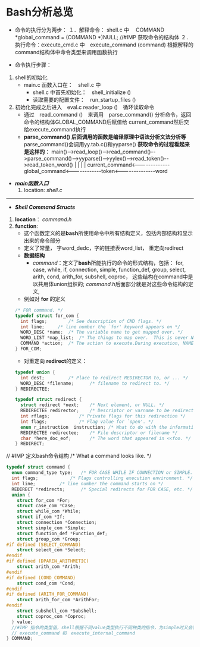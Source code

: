 <!-- 
约定：  
1，所有函数名称均用斜体表示 *function*
2，对一个函数的说明包括： 所在位置 location： ； 功能 function： 参数说明：args： ；
-->
# Bash分析总览

+ 命令的执行分为两步：
１．解释命令： shell.c 中　
COMMAND *global_command = (COMMAND *)NULL; //#IMP 获取命令的结构体
２．执行命令：execute_cmd.c 中　execute_command (command) 根据解释的command结构体中命令类型来调用函数执行

+ 命令执行步骤：

1. shell的初始化
    + main.c 函数入口在：　shell.c 中
      - shell.c 中首先初始化：　shell_initialize ()
      - 读取需要的配置文件：　run_startup_files ()
2. 初始化完成之后进入　eval.c reader_loop ()　循环读取命令
    - 通过　read_command ()　来调用　parse_command() 分析命令，返回命令的结构体GLOBAL_COMMAND后赋值给   current_command然后交给execute_command执行
    - **parse_command() 后面调用的函数是编译原理中语法分析文法分析等** parse_command()会调用yy.tab.c()和yyparse()
**获取命令的过程看起来是这样的：**
main()-->read_loop()-->read_command()-->parse_command()-->yyparse()-->yylex()-->read_token()-->read_token_word()
                            |                                |                      |                  |
                          current_command<-------------global_command<------------token<--------------word




+ ***main函数入口***
  1. location: *shell.c*

-------------------------------
+  ***Shell Command Structs***
  1. **location**： *command.h*
  2. **function**: 
      +  这个函数定义的是**bash**所使用命令中所有结构定义，包括内部结构和显示出来的命令部分
      +  定义了常量， 字word_dedc，字的链接表word_list， 重定向redirect
      +  **数据结构**
         +  *command*：定义了**bash**所能执行的命令的形式结构，包括： for, case, while, if, connection, simple, function_def, group, select, arith, cond, arith_for, subshell, coproc， 这些结构在command中是以共用体union组织的; *command.h*后面部分就是对这些命令结构的定义, 
        - 例如对 **for** 的定义
        ```c
        /* FOR command. */
        typedef struct for_com {
          int flags;		/* See description of CMD flags. */
          int line;		/* line number the `for' keyword appears on */
          WORD_DESC *name;	/* The variable name to get mapped over. */
          WORD_LIST *map_list;	/* The things to map over.  This is never NULL. */
          COMMAND *action;	/* The action to execute.During execution, NAME is bound to successive members of MAP_LIST. */
        } FOR_COM; 
        ```
        - 对重定向 **redirect**的定义：
        ```c
        typedef union {
          int dest;			/* Place to redirect REDIRECTOR to, or ... */
          WORD_DESC *filename;		/* filename to redirect to. */
        } REDIRECTEE;

        typedef struct redirect {
          struct redirect *next;	/* Next element, or NULL. */
          REDIRECTEE redirector;	/* Descriptor or varname to be redirected. */
          int rflags;			/* Private flags for this redirection */
          int flags;			/* Flag value for `open'. */
          enum r_instruction  instruction; /* What to do with the information. */
          REDIRECTEE redirectee;	/* File descriptor or filename */
          char *here_doc_eof;		/* The word that appeared in <<foo. */
        } REDIRECT;
        ```
// #IMP 定义bash命令结构
/* What a command looks like. */ 
```c
typedef struct command {
  enum command_type type;	/* FOR CASE WHILE IF CONNECTION or SIMPLE. */
  int flags;			/* Flags controlling execution environment. */
  int line;			/* line number the command starts on */
  REDIRECT *redirects;		/* Special redirects for FOR CASE, etc. */
  union {
    struct for_com *For;
    struct case_com *Case;
    struct while_com *While;
    struct if_com *If;
    struct connection *Connection;
    struct simple_com *Simple;
    struct function_def *Function_def;
    struct group_com *Group;
#if defined (SELECT_COMMAND)
    struct select_com *Select;
#endif
#if defined (DPAREN_ARITHMETIC)
    struct arith_com *Arith;
#endif
#if defined (COND_COMMAND)
    struct cond_com *Cond;
#endif
#if defined (ARITH_FOR_COMMAND)
    struct arith_for_com *ArithFor;
#endif
    struct subshell_com *Subshell;
    struct coproc_com *Coproc;
  } value; 
  //#IMP 指令的类型值，shell根据不同value类型执行不同种类的指令，为simple时又会判断时候是builtin指令来调用
  // execute_command 和　execute_internal_command 
} COMMAND;
```


